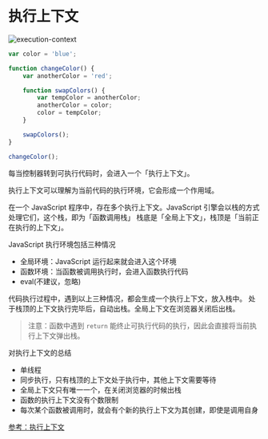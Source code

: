 # 执行上下文

![execution-context](../.vuepress/public/images/context.jpg)

```js
var color = 'blue';

function changeColor() {
    var anotherColor = 'red';

    function swapColors() {
        var tempColor = anotherColor;
        anotherColor = color;
        color = tempColor;
    }

    swapColors();
}

changeColor();
```
每当控制器转到可执行代码时，会进入一个「执行上下文」。

执行上下文可以理解为当前代码的执行环境，它会形成一个作用域。

在一个 JavaScript 程序中，存在多个执行上下文。JavaScript 引擎会以栈的方式处理它们，这个栈，即为「函数调用栈」
栈底是「全局上下文」，栈顶是「当前正在执行的上下文」。

JavaScript 执行环境包括三种情况
- 全局环境：JavaScript 运行起来就会进入这个环境
- 函数环境：当函数被调用执行时，会进入函数执行代码
- eval(不建议，忽略)

代码执行过程中，遇到以上三种情况，都会生成一个执行上下文，放入栈中。
处于栈顶的上下文执行完毕后，自动出栈。全局上下文在浏览器关闭后出栈。

> 注意：函数中遇到 `return` 能终止可执行代码的执行，因此会直接将当前执行上下文弹出栈。

对执行上下文的总结
- 单线程
- 同步执行，只有栈顶的上下文处于执行中，其他上下文需要等待
- 全局上下文只有唯一一个，在关闭浏览器的时候出栈
- 函数的执行上下文没有个数限制
- 每次某个函数被调用时，就会有个新的执行上下文为其创建，即使是调用自身

[参考：执行上下文](https://segmentfault.com/a/1190000012646203)